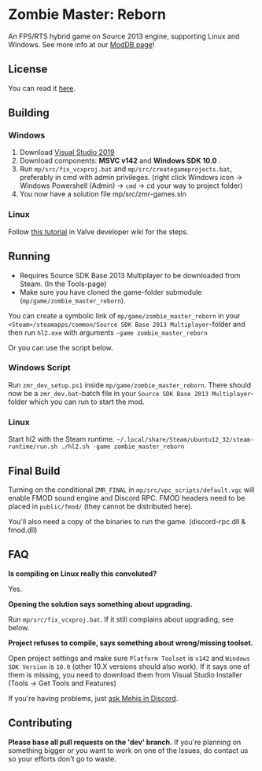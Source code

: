 # **Zombie Master: Reborn**
An FPS/RTS hybrid game on Source 2013 engine, supporting Linux and Windows. See more info at our [ModDB page](https://www.moddb.com/mods/zombie-master-reborn)!

## License
You can read it [here](https://github.com/zm-reborn/zmr-game/blob/master/LICENSE).

## Building

### Windows
1. Download [Visual Studio 2019](https://visualstudio.microsoft.com/vs/)
2. Download components: **MSVC v142** and **Windows SDK 10.0** .
3. Run `mp/src/fix_vcxproj.bat` and `mp/src/creategameprojects.bat`, preferably in cmd with admin privileges. (right click Windows icon -> Windows Powershell (Admin) -> `cmd` -> cd your way to project folder)
4. You now have a solution file mp/src/zmr-games.sln

### Linux

Follow [this tutorial](https://developer.valvesoftware.com/wiki/Source_SDK_2013) in Valve developer wiki for the steps.

## Running

- Requires Source SDK Base 2013 Multiplayer to be downloaded from Steam. (In the Tools-page)
- Make sure you have cloned the game-folder submodule (`mp/game/zombie_master_reborn`).


You can create a symbolic link of `mp/game/zombie_master_reborn` in your `<Steam>/steamapps/common/Source SDK Base 2013 Multiplayer`-folder and then run `hl2.exe` with arguments `-game zombie_master_reborn`

Or you can use the script below.

### Windows Script
Run `zmr_dev_setup.ps1` inside `mp/game/zombie_master_reborn`. There should now be a `zmr_dev.bat`-batch file in your `Source SDK Base 2013 Multiplayer`-folder which you can run to start the mod.

### Linux

Start hl2 with the Steam runtime.
`~/.local/share/Steam/ubuntu12_32/steam-runtime/run.sh ./hl2.sh -game zombie_master_reborn`

## Final Build

Turning on the conditional `ZMR_FINAL` in `mp/src/vpc_scripts/default.vgc` will enable FMOD sound engine and Discord RPC. FMOD headers need to be placed in `public/fmod/` (they cannot be distributed here).

You'll also need a copy of the binaries to run the game. (discord-rpc.dll & fmod.dll)

## FAQ
**Is compiling on Linux really this convoluted?**

Yes.

**Opening the solution says something about upgrading.**
 
 Run `mp/src/fix_vcxproj.bat`. If it still complains about upgrading, see below.

**Project refuses to compile, says something about wrong/missing toolset.**

Open project settings and make sure `Platform Toolset` is `v142` and `Windows SDK Version` is `10.0` (other 10.X versions should also work).
If it says one of them is missing, you need to download them from Visual Studio Installer (Tools -> Get Tools and Features)

If you're having problems, just [ask Mehis in Discord](https://discord.gg/tZTUex3).

## Contributing

**Please base all pull requests on the 'dev' branch.** If you're planning on something bigger or you want to work on one of the Issues, do contact us so your efforts don't go to waste.
